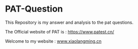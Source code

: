 # PAT-Question
This Repository is my answer and analysis to the pat questions.

The Official website of PAT is :
https://www.patest.cn/

Welcome to my website : www.xiaolangming.cn
